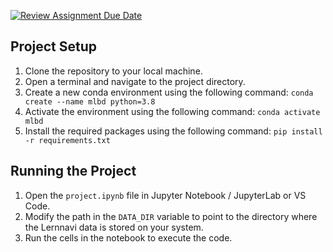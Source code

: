 [![Review Assignment Due Date](https://classroom.github.com/assets/deadline-readme-button-24ddc0f5d75046c5622901739e7c5dd533143b0c8e959d652212380cedb1ea36.svg)](https://classroom.github.com/a/IJCJlbxQ)

## Project Setup

1. Clone the repository to your local machine.
2. Open a terminal and navigate to the project directory.
3. Create a new conda environment using the following command: `conda create --name mlbd python=3.8`
4. Activate the environment using the following command: `conda activate mlbd`
5. Install the required packages using the following command: `pip install -r requirements.txt`

## Running the Project

1. Open the `project.ipynb` file in Jupyter Notebook / JupyterLab or VS Code.
2. Modify the path in the `DATA_DIR` variable to point to the directory where the Lernnavi data is stored on your system.
3. Run the cells in the notebook to execute the code.